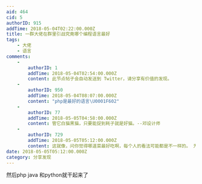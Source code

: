```yaml
---
aid: 464
cid: 5
authorID: 915
addTime: 2018-05-04T02:22:00.000Z
title: 一群大佬在群里引战究竟哪个编程语言最好
tags:
    - 大佬
    - 语言
comments:
    -
        authorID: 1
        addTime: 2018-05-04T02:54:00.000Z
        content: 此节点帖子会自动发送到 Twitter，请分享有价值的发现。
    -
        authorID: 950
        addTime: 2018-05-04T08:07:00.000Z
        content: "php是最好的语言\U0001F602"
    -
        authorID: 77
        addTime: 2018-05-05T04:58:00.000Z
        content: 管它白猫黑猫，只要能捉到耗子就是好猫。--邓设计师
    -
        authorID: 729
        addTime: 2018-05-05T05:12:00.000Z
        content: 这就像，问你觉得哪道菜最好吃啊，每个人的看法可能都是不一样的。 为这个争吵真是没有必要
date: 2018-05-05T05:12:00.000Z
category: 分享发现
---
```


然后php java 和python就干起来了
